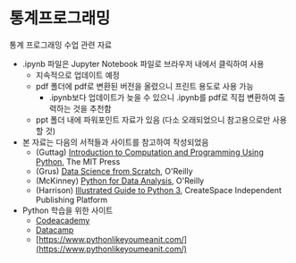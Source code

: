 # 통계프로그래밍  

통계 프로그래밍 수업 관련 자료

* .ipynb 파일은 Jupyter Notebook 파일로 브라우저 내에서 클릭하여 사용
  * 지속적으로 업데이트 예정
  * pdf 폴더에 pdf로 변환된 버전을 올렸으니 프린트 용도로 사용 가능
     * .ipynb보다 업데이트가 늦을 수 있으니 .ipynb를 pdf로 직접 변환하여 출력하는 것을 추천함
  * ppt 폴더 내에 파워포인트 자료가 있음 (다소 오래되었으니 참고용으로만 사용할 것)
* 본 자료는 다음의 서적들과 사이트를 참고하여 작성되었음
  * (Guttag) [Introduction to Computation and Programming Using Python](https://www.amazon.com/Introduction-Computation-Programming-Using-Python/dp/0262525003/ref=pd_sim_14_3?_encoding=UTF8&pd_rd_i=0262525003&pd_rd_r=ZF87ZWXA5EGKDKM4QYMM&pd_rd_w=OXCDd&pd_rd_wg=q6qGs&psc=1&refRID=ZF87ZWXA5EGKDKM4QYMM), The MIT Press
  * (Grus) [Data Science from Scratch](https://www.amazon.com/Data-Science-Scratch-Principles-Python/dp/149190142X), O'Reilly
  * (McKinney) [Python for Data Analysis](https://www.amazon.com/Python-Data-Analysis-Wrangling-IPython/dp/1449319793), O'Reilly
  * (Harrison) [Illustrated Guide to Python 3](https://www.amazon.com/Illustrated-Guide-Python-Walkthrough-Illustrations/dp/1977921752), CreateSpace Independent Publishing Platform
* Python 학습을 위한 사이트
  * [Codeacademy](https://www.codecademy.com/learn/python)
  * [Datacamp](https://www.datacamp.com/courses/intro-to-python-for-data-science)
  * [https://www.pythonlikeyoumeanit.com/](https://www.pythonlikeyoumeanit.com/)


